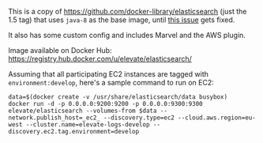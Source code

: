 This is a copy of https://github.com/docker-library/elasticsearch (just the 1.5 tag) that uses `java-8` as the base image, until [this issue](https://github.com/docker-library/elasticsearch/issues/13) gets fixed.

It also has some custom config and includes Marvel and the AWS plugin.

Image available on Docker Hub: https://registry.hub.docker.com/u/elevate/elasticsearch/

Assuming that all participating EC2 instances are tagged with `environment:develop`, here's a sample command to run on EC2:

```
data=$(docker create -v /usr/share/elasticsearch/data busybox)
docker run -d -p 0.0.0.0:9200:9200 -p 0.0.0.0:9300:9300 elevate/elasticsearch --volumes-from $data --network.publish_host=_ec2_ --discovery.type=ec2 --cloud.aws.region=eu-west --cluster.name=elevate-logs-develop --discovery.ec2.tag.environment=develop 
```
